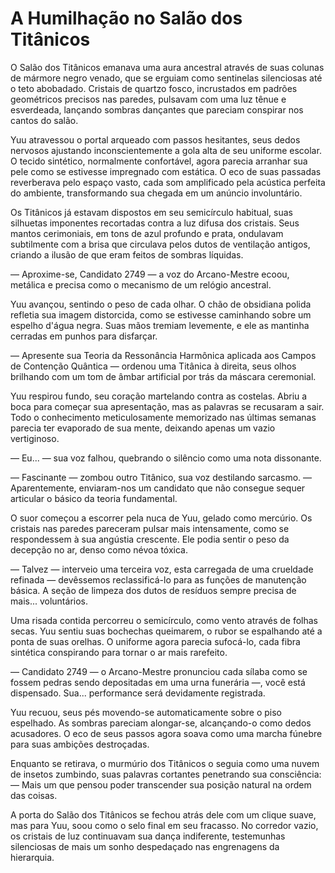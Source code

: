 # A Humilhação no Salão dos Titânicos

O Salão dos Titânicos emanava uma aura ancestral através de suas colunas de mármore negro venado, que se erguiam como sentinelas silenciosas até o teto abobadado. Cristais de quartzo fosco, incrustados em padrões geométricos precisos nas paredes, pulsavam com uma luz tênue e esverdeada, lançando sombras dançantes que pareciam conspirar nos cantos do salão.

Yuu atravessou o portal arqueado com passos hesitantes, seus dedos nervosos ajustando inconscientemente a gola alta de seu uniforme escolar. O tecido sintético, normalmente confortável, agora parecia arranhar sua pele como se estivesse impregnado com estática. O eco de suas passadas reverberava pelo espaço vasto, cada som amplificado pela acústica perfeita do ambiente, transformando sua chegada em um anúncio involuntário.

Os Titânicos já estavam dispostos em seu semicírculo habitual, suas silhuetas imponentes recortadas contra a luz difusa dos cristais. Seus mantos cerimoniais, em tons de azul profundo e prata, ondulavam subtilmente com a brisa que circulava pelos dutos de ventilação antigos, criando a ilusão de que eram feitos de sombras líquidas.

— Aproxime-se, Candidato 2749 — a voz do Arcano-Mestre ecoou, metálica e precisa como o mecanismo de um relógio ancestral.

Yuu avançou, sentindo o peso de cada olhar. O chão de obsidiana polida refletia sua imagem distorcida, como se estivesse caminhando sobre um espelho d'água negra. Suas mãos tremiam levemente, e ele as mantinha cerradas em punhos para disfarçar.

— Apresente sua Teoria da Ressonância Harmônica aplicada aos Campos de Contenção Quântica — ordenou uma Titânica à direita, seus olhos brilhando com um tom de âmbar artificial por trás da máscara ceremonial.

Yuu respirou fundo, seu coração martelando contra as costelas. Abriu a boca para começar sua apresentação, mas as palavras se recusaram a sair. Todo o conhecimento meticulosamente memorizado nas últimas semanas parecia ter evaporado de sua mente, deixando apenas um vazio vertiginoso.

— Eu... — sua voz falhou, quebrando o silêncio como uma nota dissonante.

— Fascinante — zombou outro Titânico, sua voz destilando sarcasmo. — Aparentemente, enviaram-nos um candidato que não consegue sequer articular o básico da teoria fundamental.

O suor começou a escorrer pela nuca de Yuu, gelado como mercúrio. Os cristais nas paredes pareceram pulsar mais intensamente, como se respondessem à sua angústia crescente. Ele podia sentir o peso da decepção no ar, denso como névoa tóxica.

— Talvez — interveio uma terceira voz, esta carregada de uma crueldade refinada — devêssemos reclassificá-lo para as funções de manutenção básica. A seção de limpeza dos dutos de resíduos sempre precisa de mais... voluntários.

Uma risada contida percorreu o semicírculo, como vento através de folhas secas. Yuu sentiu suas bochechas queimarem, o rubor se espalhando até a ponta de suas orelhas. O uniforme agora parecia sufocá-lo, cada fibra sintética conspirando para tornar o ar mais rarefeito.

— Candidato 2749 — o Arcano-Mestre pronunciou cada sílaba como se fossem pedras sendo depositadas em uma urna funerária —, você está dispensado. Sua... performance será devidamente registrada.

Yuu recuou, seus pés movendo-se automaticamente sobre o piso espelhado. As sombras pareciam alongar-se, alcançando-o como dedos acusadores. O eco de seus passos agora soava como uma marcha fúnebre para suas ambições destroçadas.

Enquanto se retirava, o murmúrio dos Titânicos o seguia como uma nuvem de insetos zumbindo, suas palavras cortantes penetrando sua consciência: — Mais um que pensou poder transcender sua posição natural na ordem das coisas.

A porta do Salão dos Titânicos se fechou atrás dele com um clique suave, mas para Yuu, soou como o selo final em seu fracasso. No corredor vazio, os cristais de luz continuavam sua dança indiferente, testemunhas silenciosas de mais um sonho despedaçado nas engrenagens da hierarquia.